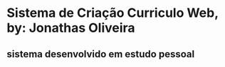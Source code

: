 # Sistema de Criação Curriculo Web, by: Jonathas Oliveira
## sistema desenvolvido em estudo pessoal

